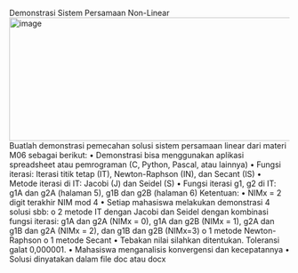 Demonstrasi Sistem Persamaan Non-Linear
<img width="1580" height="222" alt="image" src="https://github.com/user-attachments/assets/a5d52df7-18c6-4c83-9769-6f2b8e98f87b" />
Buatlah demonstrasi pemecahan solusi sistem persamaan linear dari materi M06 sebagai berikut:
•	Demonstrasi bisa menggunakan aplikasi spreadsheet atau pemrograman (C, Python, Pascal, atau lainnya)
•	Fungsi iterasi: Iterasi titik tetap (IT), Newton-Raphson (IN), dan Secant (IS)
•	Metode iterasi di IT: Jacobi (J) dan Seidel (S)
•	Fungsi iterasi g1, g2 di IT: g1A dan g2A (halaman 5), g1B dan g2B  (halaman 6)
Ketentuan: 
•	NIMx = 2 digit terakhir NIM mod 4
•	Setiap mahasiswa melakukan demonstrasi 4 solusi sbb:
o	2 metode IT dengan Jacobi dan Seidel dengan kombinasi fungsi iterasi: g1A dan g2A (NIMx = 0), g1A dan g2B (NIMx = 1), g2A dan g1B dan g2A (NIMx = 2), dan g1B dan g2B (NIMx=3)
o	1 metode Newton-Raphson
o	1 metode Secant 
•	Tebakan nilai silahkan ditentukan. Toleransi galat 0,000001.
•	Mahasiswa menganalisis konvergensi dan kecepatannya
•	Solusi dinyatakan dalam file doc atau docx 
